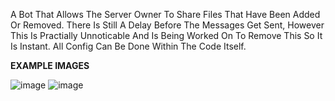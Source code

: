 A Bot That Allows The Server Owner To Share Files That Have Been Added Or Removed.
There Is Still A Delay Before The Messages Get Sent, However This Is Practially Unnoticable And Is Being Worked On To Remove This So It Is Instant.
All Config Can Be Done Within The Code Itself.

**EXAMPLE IMAGES**

![image](https://github.com/user-attachments/assets/05cb2630-147e-4486-aed0-698ffb576120)
![image](https://github.com/user-attachments/assets/aff446bd-d87c-4ba9-b89f-0eb3f0b913f2)
